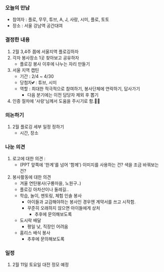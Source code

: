 ### 오늘의 만남
   - 참여자 : 플로, 무무, 튜브, A, J, 사랑, 시미, 플로, 토토
   - 장소 : 서울 강남역 공간대여 


### 결정한 내용
1. 2월 3,4주 쯤에 서울지역 플로깅하자
2. 각자 봉사장소 1곳 찾아보고 공유하자
   - 플로깅 봉사 이후에 나누는 자리 만들기
3. 서울 지역 캡틴
   - 기간 : 2/4 ~ 4/30
   - 당첨자💕 : 튜브, 시미
   - 역할 : 최대한 적극적으로 참여하기, 봉사단체에 연락하기, 답사가기
      - 다음 분기에는 이전 담당자 제외 후 뽑기
4. 인증 절차에 '사랑'님께서 도움을 주시기로 함.👍🏻


### 의논하기
1. 2월 플로깅 세부 일정 정하기
    - 시간, 장소

### 나눈 의견
1. 로고에 대한 의견 : 
   - (PPT 앞쪽에 '한계'를 넘어 '함께') 이미지를 사용하는 건? 색을 조금 바꿔보는 건?
2. 봉사활동에 대한 의견
   - 겨울 연탄봉사(구룡마을, 노원구..)
   - 플로깅 아차산이나 둘레길..
   - 학습, 놀이, 멘토링, 체험 인솔 봉사
       - 아이들과 교감해야하는 봉사인 경우엔 계약서를 쓰고 시작함. 
      - 꾸준히 오래하지 않으면 아이들에게 상처
         - 추후에 문의해보도록
   - 도시락 배달
      - 평일 낮, 직장인 어려움
   - 홈리스 배식 봉사
      - 추후에 문의해보도록



### 일정
1. 2월 11일 토요일 대전 정모 예정
